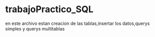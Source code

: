 # trabajoPractico_SQL
en este archivo estan creacion de las tablas,insertar los datos,querys simples y querys multitablas
